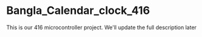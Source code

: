 # Bangla_Calendar_clock_416
This is our 416 microcontroller project. We'll update the full description later
